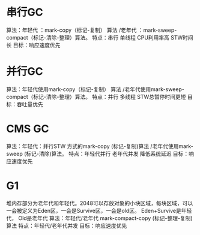 # 串行GC 

算法：年轻代 ：mark-copy（标记-复制） 算法 /老年代 ：mark-sweep-compact（标记-清除-整理）算法。
特点：串行 单线程 CPU利用率高 STW时间长
目标：响应速度优先

# 并行GC 
算法：年轻代使用mark-copy（标记-复制） 算法 /老年代使用mark-sweep-compact（标记-清除-整理）算法。
特点：并行 多线程 STW总暂停时间更短
目标：吞吐量优先

# CMS GC
算法：年轻代：并行STW 方式的mark-copy (标记-复制)算法 /老年代使用mark-sweep (标记-清除)算法。
特点：年轻代并行 老年代并发 降低系统延迟
目标：响应速度优先

# G1
堆内存部分为老年代和年轻代。2048可以存放对象的小块区域，每块区域，可以一会被定义为Eden区，一会是Survive区，一会是old区。
Eden+Survive是年轻代， Old是老年代
算法：年轻代/老年代 mark-compact-copy (标记-整理-复制)算法 
特点：年轻代/老年代并发
目标：响应速度优先

